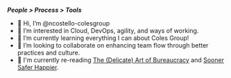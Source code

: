 ***People > Process > Tools***

- 👋 Hi, I’m @ncostello-colesgroup
- 👀 I’m interested in Cloud, DevOps, agility, and ways of working.
- 🌱 I’m currently learning everything I can about Coles Group!
- 💞️ I’m looking to collaborate on enhancing team flow through better practices and culture.
- 📖 I'm currently re-reading [The (Delicate) Art of Bureaucracy](https://itrevolution.com/delicate-art-of-bureaucracy/) and [Sooner Safer Happier](https://itrevolution.com/sooner-safer-happier/).

<!---
ncostello-colesgroup/ncostello-colesgroup is a ✨ special ✨ repository because its `README.md` (this file) appears on your GitHub profile.
You can click the Preview link to take a look at your changes.
--->
